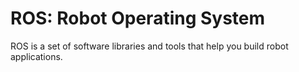 # ROS: Robot Operating System

ROS is a set of software libraries and tools that help you build robot applications.
